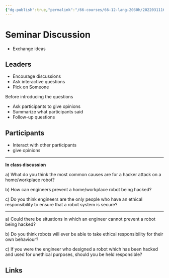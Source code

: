 ```yaml
---
{"dg-publish":true,"permalink":"/66-courses/66-12-lang-2030h/20220311163425-seminar-discussion/","dgHomeLink":true,"dgPassFrontmatter":false}
---
```



# Seminar Discussion

- Exchange ideas

## Leaders

- Encourage discussions
- Ask interactive questions
- Pick on Someone

Before introducing the questions

- Ask participants to give opinions
- Summarize what participants said
- Follow-up questions

## Participants

- Interact with other participants
- give opinions

---

**In class discussion**

a) What do you think the most common causes are for a hacker attack on a home/workplace robot?

b) How can engineers prevent a home/workplace robot being hacked?

c) Do you think engineers are the only people who have an ethical responsibility to ensure that a robot system is secure?

---

a) Could there be situations in which an engineer cannot prevent a robot being hacked?

b) Do you think robots will ever be able to take ethical responsibility for their own behaviour?

c) If you were the engineer who designed a robot which has been hacked and used for unethical purposes, should you be held responsible?

## Links
